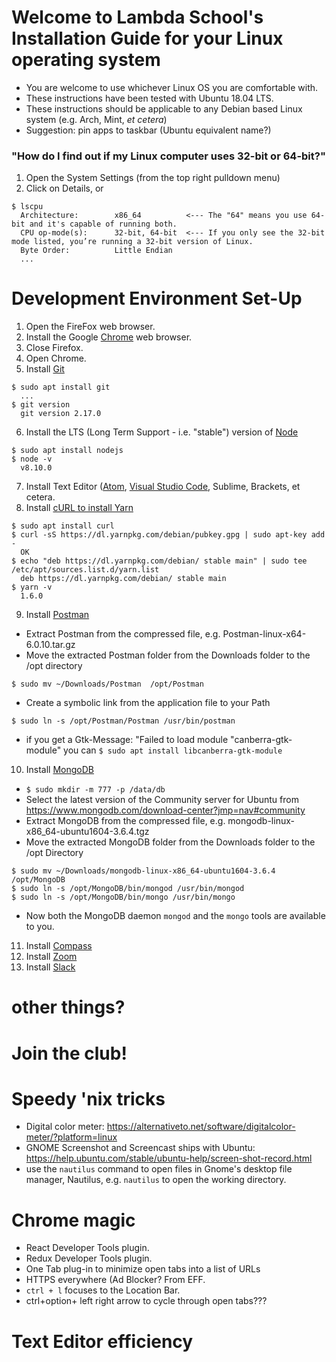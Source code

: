 # Welcome to Lambda School's Installation Guide for your Linux operating system
- You are welcome to use whichever Linux OS you are comfortable with.
- These instructions have been tested with Ubuntu 18.04 LTS.
- These instructions should be applicable to any Debian based Linux system (e.g. Arch, Mint, _et cetera_)
- Suggestion: pin apps to taskbar (Ubuntu equivalent name?)

### "How do I find out if my Linux computer uses 32-bit or 64-bit?"
1. Open the System Settings (from the top right pulldown menu)
2. Click on Details, or
```console
$ lscpu
  Architecture:        x86_64          <--- The "64" means you use 64-bit and it's capable of running both.
  CPU op-mode(s):      32-bit, 64-bit  <--- If you only see the 32-bit mode listed, you’re running a 32-bit version of Linux.
  Byte Order:          Little Endian
  ...
```

# Development Environment Set-Up
1. Open the FireFox web browser.
2. Install the Google [Chrome](https://www.google.com/chrome/) web browser.
3. Close Firefox.
4. Open Chrome.
5. Install [Git](https://git-scm.com/download/linux)
  ```console
  $ sudo apt install git
    ...
  $ git version
    git version 2.17.0
  ```
6. Install the LTS (Long Term Support - i.e. "stable") version of [Node](https://nodejs.org/)
  ```console
  $ sudo apt install nodejs
  $ node -v
    v8.10.0
  ```
7. Install Text Editor ([Atom](https://atom.io/), [Visual Studio Code](https://code.visualstudio.com/download), Sublime, Brackets, et cetera.
8. Install [cURL to install Yarn](https://yarnpkg.com/lang/en/docs/install/#debian-stable)
  ```consoles
  $ sudo apt install curl
  $ curl -sS https://dl.yarnpkg.com/debian/pubkey.gpg | sudo apt-key add -
    OK
  $ echo "deb https://dl.yarnpkg.com/debian/ stable main" | sudo tee /etc/apt/sources.list.d/yarn.list
    deb https://dl.yarnpkg.com/debian/ stable main
  $ yarn -v
    1.6.0
  ```
9. Install [Postman](https://www.getpostman.com/)
  - Extract Postman from the compressed file, e.g. Postman-linux-x64-6.0.10.tar.gz
  - Move the extracted Postman folder from the Downloads folder to the /opt directory
  ```console
  $ sudo mv ~/Downloads/Postman  /opt/Postman
  ```
  - Create a symbolic link from the application file to your Path
  ```console
  $ sudo ln -s /opt/Postman/Postman /usr/bin/postman
  ```
  - if you get a Gtk-Message: "Failed to load module "canberra-gtk-module" you can `$ sudo apt install libcanberra-gtk-module`
10. Install [MongoDB](https://docs.mongodb.com/manual/administration/install-on-linux/)
  - `$ sudo mkdir -m 777 -p /data/db`
  - Select the latest version of the Community server for Ubuntu from https://www.mongodb.com/download-center?jmp=nav#community
  - Extract MongoDB from the compressed file, e.g. mongodb-linux-x86_64-ubuntu1604-3.6.4.tgz
  - Move the extracted MongoDB folder from the Downloads folder to the /opt Directory
  ```console
  $ sudo mv ~/Downloads/mongodb-linux-x86_64-ubuntu1604-3.6.4 /opt/MongoDB
  $ sudo ln -s /opt/MongoDB/bin/mongod /usr/bin/mongod
  $ sudo ln -s /opt/MongoDB/bin/mongo /usr/bin/mongo
  ```
  - Now both the MongoDB daemon `mongod` and the `mongo` tools are available to you.
11. Install [Compass](https://www.mongodb.com/download-center?jmp=nav#compass)
12. Install [Zoom](https://zoom.us/download)
13. Install [Slack](https://www.slack.com/downloads/windows)

# other things?
<!-- - Package manager like [Chocolatey](https://chocolatey.org/)?
- `telnet` (afaik, not a part of win10 release) https://social.technet.microsoft.com/wiki/contents/articles/38433.windows-10-enabling-telnet-client.aspx see also: http://www.sysprobs.com/install-and-enable-telnet-in-windows-8-use-as-telnet-client
- `curl` is asking for the IE engine? https://youtu.be/qlTVMuONazs
- PostMan
- Expo XDE (React-Native)
- `ngrok`
- Firefox & Opera?
- ScreenFlow
- RoboMongo type app for mysql? (workbench?) -->

# Join the club!
<!-- - [Slack](https://slack.com/)
- [GitHub](https://www.github.com/)
- [Google](https://accounts.google.com/SignUp)
- [Piazza](https://piazza.com/signup)
- [Repl.it](https://repl.it/signup)
- [CodePen](https://codepen.io/)
- [LinkedIn](https://www.linkedin.com) -->

# Speedy 'nix tricks
- Digital color meter: https://alternativeto.net/software/digitalcolor-meter/?platform=linux
- GNOME Screenshot and Screencast ships with Ubuntu: https://help.ubuntu.com/stable/ubuntu-help/screen-shot-record.html
- use the `nautilus` command to open files in Gnome's desktop file manager, Nautilus, e.g. `nautilus` to open the working directory.

# Chrome magic
- React Developer Tools plugin.
- Redux Developer Tools plugin.
- One Tab plug-in to minimize open tabs into a list of URLs
- HTTPS everywhere (Ad Blocker? From EFF.
- `ctrl + l` focuses to the Location Bar.
- ctrl+option+ left right arrow to cycle through open tabs???

# Text Editor efficiency
<!-- - Global project search: ctrl-shift-f VSC, cmd+shift+f Atom???
- Select matching pattern: cmd(macOS)/ctrl(Win)+D Atom/VSC??? -->

<!-- # Integrating Git Bash into Atom & VSC IDE
### VSC
- Setting up VSC to use Git Bash on Windows
- https://code.visualstudio.com/docs/editor/integrated-terminal
NOTE: maybe overkill to set it up with both? maybe worth documenting and hiding?

<details><summary>Expand if you want BOTH bash and PowerShell available in VSC</summary><p>

- hacky workaround to have both bash and Powershell available in the VSC terminal selector: http://jeffa.tech/vscode-multiple-integrated-terminals/
1. `ctrl + comma` will load your user settings in VSC
2. Modify your User Settings:
```js
// Place your settings in this file to overwrite the default settings
{
    // Git Bash
    "terminal.integrated.shell.windows": "C:\\Program Files\\Git\\bin\\bash.exe",
    // PowerShell
    "terminal.integrated.shell.windows2": "C:\\Windows\\System32\\WindowsPowerShell\\v1.0\\powershell.exe"
}
```

3. ``ctrl + tilda/backtick (~/`)`` to open editor. It should say `1. bash`
4. add the `2` t the end of the bash key and remove it from the powershell key, like so:
```js
// Place your settings in this file to overwrite the default settings
{
    // Git Bash
    "terminal.integrated.shell.windows2": "C:\\Program Files\\Git\\bin\\bash.exe",
    // PowerShell
    "terminal.integrated.shell.windows": "C:\\Windows\\System32\\WindowsPowerShell\\v1.0\\powershell.exe"
}

```

5. now press the plus sign to create a new terminal. It should say `2. powershell`
6. now swap the `2` back to how it looked in step 2.
7. Now any new consoles you create will be bash, but you'll have a persistent option 1 & 2.

</p></details>

### Atom
- Setting up Atom with an integrated console: https://atom.io/packages/platformio-ide-terminal (PowerShell is the default)
1. `ctrl + ,` for settings
2. select `+ Install`
3. 3. type in `platformio-ide-terminal`
4. Install the platformio-ide-terminal package!
5. ``ctrl + tilda/backtick (~/`)`` to launch a new terminal in Atom.
6. `alt + shift + t` to make a new console
7. `alt + shift + j/k` to cycle through them

- Setting up Atom for an integrated console using your Git Bash: https://forum.freecodecamp.org/t/bash-on-ubuntu-on-windows-on-atom/44948
- NOTE: the article says to set to: `C:\\Windows\\sysnative\\bash.exe`
- but I set the Shell Override to: `C:\Program Files\Git\usr\bin\bash.exe` for it to work.
- if neither work, in Git Bash console, ascertain which bash.exe file you are using with this command:
- `$ which bash`
- and use the Windows syntax for the absolute path `which bash` displays, i.e. `C:\path to bash.exe`.
- once you know the path, you can open the parent folder if you want to see the actual bash.exe.
- In Git Bash, enter `open $(dirname $(which bash))`.
- Then you can see the full Windows syntax pathname in the Windows Explorer bar. -->

